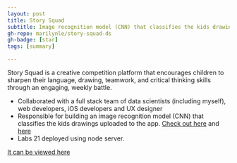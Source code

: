 ```yaml
---
layout: post
title: Story Squad
subtitle: Image recognition model (CNN) that classifies the kids drawings uploaded to the app
gh-repo: marilynle/story-squad-ds
gh-badge: [star]
tags: [summary]

---
```


Story Squad is a creative competition platform that encourages children to sharpen their language, drawing, teamwork, and critical thinking skills through an engaging, weekly battle.

- Collaborated with a full stack team of data scientists (including myself), web developers, iOS developers and UX designer
- Responsible for building an image recognition model (CNN) that classifies the kids drawings uploaded to the app. [Check out here](https://github.com/marilynle/story-squad-ds/blob/master/labs_21_notes.md) and [here](https://github.com/marilynle/story-squad-ds/tree/master/Image_Recognition_Model)
- Labs 21 deployed using node server.

[It can be viewed here](https://www.storysquad.education/)